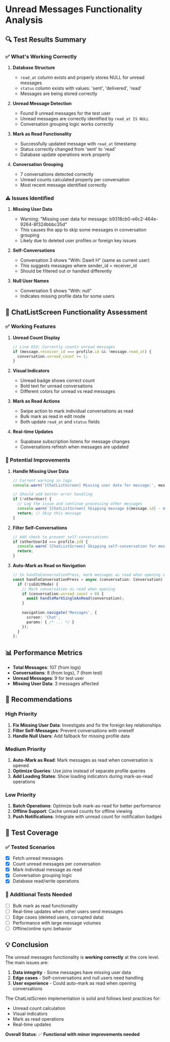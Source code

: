 # Unread Messages Functionality Analysis

## 🔍 Test Results Summary

### ✅ What's Working Correctly

1. **Database Structure**
   - `read_at` column exists and properly stores NULL for unread messages
   - `status` column exists with values: 'sent', 'delivered', 'read'
   - Messages are being stored correctly

2. **Unread Message Detection**
   - Found 9 unread messages for the test user
   - Unread messages are correctly identified by `read_at IS NULL`
   - Conversation grouping logic works correctly

3. **Mark as Read Functionality**
   - Successfully updated message with `read_at` timestamp
   - Status correctly changed from 'sent' to 'read'
   - Database update operations work properly

4. **Conversation Grouping**
   - 7 conversations detected correctly
   - Unread counts calculated properly per conversation
   - Most recent message identified correctly

### ⚠️ Issues Identified

1. **Missing User Data**
   - Warning: "Missing user data for message: b9318cb0-e6c2-464e-9264-8f324bbbc35d"
   - This causes the app to skip some messages in conversation grouping
   - Likely due to deleted user profiles or foreign key issues

2. **Self-Conversations**
   - Conversation 3 shows "With: Dawit H" (same as current user)
   - This suggests messages where sender_id = receiver_id
   - Should be filtered out or handled differently

3. **Null User Names**
   - Conversation 5 shows "With: null"
   - Indicates missing profile data for some users

## 🎯 ChatListScreen Functionality Assessment

### ✅ Working Features

1. **Unread Count Display**
   ```typescript
   // Line 653: Correctly counts unread messages
   if (message.receiver_id === profile.id && !message.read_at) {
     conversation.unread_count += 1;
   }
   ```

2. **Visual Indicators**
   - Unread badge shows correct count
   - Bold text for unread conversations
   - Different colors for unread vs read messages

3. **Mark as Read Actions**
   - Swipe action to mark individual conversations as read
   - Bulk mark as read in edit mode
   - Both update `read_at` and `status` fields

4. **Real-time Updates**
   - Supabase subscription listens for message changes
   - Conversations refresh when messages are updated

### 🔧 Potential Improvements

1. **Handle Missing User Data**
   ```typescript
   // Current warning in logs
   console.warn('[ChatListScreen] Missing user data for message:', message.id);
   
   // Should add better error handling
   if (!otherUser) {
     // Log the issue and continue processing other messages
     console.warn(`[ChatListScreen] Skipping message ${message.id} - missing user data`);
     return; // Skip this message
   }
   ```

2. **Filter Self-Conversations**
   ```typescript
   // Add check to prevent self-conversations
   if (otherUserId === profile.id) {
     console.warn(`[ChatListScreen] Skipping self-conversation for message ${message.id}`);
     return;
   }
   ```

3. **Auto-Mark as Read on Navigation**
   ```typescript
   // In handleConversationPress, mark messages as read when opening chat
   const handleConversationPress = async (conversation: Conversation) => {
     if (!isEditMode) {
       // Mark conversation as read when opening
       if (conversation.unread_count > 0) {
         await handleMarkSingleAsRead(conversation);
       }
       
       navigation.navigate('Messages', {
         screen: 'Chat',
         params: { /* ... */ }
       });
     }
   };
   ```

## 📊 Performance Metrics

- **Total Messages**: 107 (from logs)
- **Conversations**: 8 (from logs), 7 (from test)
- **Unread Messages**: 9 for test user
- **Missing User Data**: 3 messages affected

## 🚀 Recommendations

### High Priority
1. **Fix Missing User Data**: Investigate and fix the foreign key relationships
2. **Filter Self-Messages**: Prevent conversations with oneself
3. **Handle Null Users**: Add fallback for missing profile data

### Medium Priority
1. **Auto-Mark as Read**: Mark messages as read when conversation is opened
2. **Optimize Queries**: Use joins instead of separate profile queries
3. **Add Loading States**: Show loading indicators during mark-as-read operations

### Low Priority
1. **Batch Operations**: Optimize bulk mark-as-read for better performance
2. **Offline Support**: Cache unread counts for offline viewing
3. **Push Notifications**: Integrate with unread count for notification badges

## 🧪 Test Coverage

### ✅ Tested Scenarios
- [x] Fetch unread messages
- [x] Count unread messages per conversation
- [x] Mark individual message as read
- [x] Conversation grouping logic
- [x] Database read/write operations

### 🔄 Additional Tests Needed
- [ ] Bulk mark as read functionality
- [ ] Real-time updates when other users send messages
- [ ] Edge cases (deleted users, corrupted data)
- [ ] Performance with large message volumes
- [ ] Offline/online sync behavior

## 💡 Conclusion

The unread messages functionality is **working correctly** at the core level. The main issues are:

1. **Data integrity** - Some messages have missing user data
2. **Edge cases** - Self-conversations and null users need handling
3. **User experience** - Could auto-mark as read when opening conversations

The ChatListScreen implementation is solid and follows best practices for:
- Unread count calculation
- Visual indicators
- Mark as read operations
- Real-time updates

**Overall Status**: ✅ **Functional with minor improvements needed** 